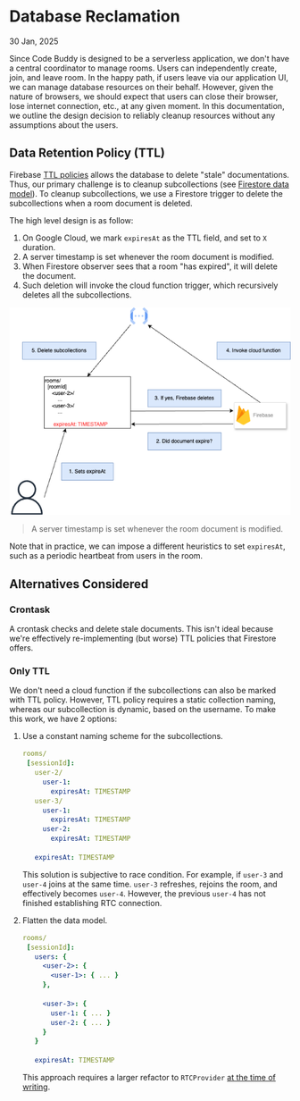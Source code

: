 # Database Reclamation

30 Jan, 2025

Since Code Buddy is designed to be a serverless application, we don't have a central coordinator to manage rooms. Users
can independently create, join, and leave room. In the happy path, if users leave via our application UI, we can manage
database resources on their behalf. However, given the nature of browsers, we should expect that users can close their
browser, lose internet connection, etc., at any given moment. In this documentation, we outline the design decision to
reliably cleanup resources without any assumptions about the users.

## Data Retention Policy (TTL)

Firebase [TTL policies](https://firebase.google.com/docs/firestore/ttl) allows the database to delete "stale"
documentations. Thus, our primary challenge is to cleanup subcollections (see [Firestore data model](https://firebase.google.com/docs/firestore/data-model)).
To cleanup subcollections, we use a Firestore trigger to delete the subcollections when a room document is deleted.

The high level design is as follow:

1. On Google Cloud, we mark `expiresAt` as the TTL field, and set to `X` duration.
2. A server timestamp is set whenever the room document is modified.
3. When Firestore observer sees that a room "has expired", it will delete the document.
4. Such deletion will invoke the cloud function trigger, which recursively deletes all the subcollections.

![TTL architecture](../images/001-ttl.png)

> A server timestamp is set whenever the room document is modified.

Note that in practice, we can impose a different heuristics to set `expiresAt`, such as a periodic heartbeat from
users in the room.

## Alternatives Considered

### Crontask

A crontask checks and delete stale documents. This isn't ideal because we're effectively re-implementing (but worse) TTL
policies that Firestore offers.

### Only TTL

We don't need a cloud function if the subcollections can also be marked with TTL policy. However, TTL policy requires
a static collection naming, whereas our subcollection is dynamic, based on the username. To make this work, we
have 2 options:

1. Use a constant naming scheme for the subcollections.

   ```yaml
   rooms/
    [sessionId]:
      user-2/
        user-1:
          expiresAt: TIMESTAMP
      user-3/
        user-1:
          expiresAt: TIMESTAMP
        user-2:
          expiresAt: TIMESTAMP

      expiresAt: TIMESTAMP
   ```

   This solution is subjective to race condition. For example, if `user-3` and `user-4` joins at the same time. `user-3`
   refreshes, rejoins the room, and effectively becomes `user-4`. However, the previous `user-4` has not finished
   establishing RTC connection.

2. Flatten the data model.

   ```yaml
   rooms/
    [sessionId]:
      users: {
        <user-2>: {
          <user-1>: { ... }
        },

        <user-3>: {
          user-1: { ... }
          user-2: { ... }
        }
      }

      expiresAt: TIMESTAMP
   ```

   This approach requires a larger refactor to `RTCProvider` [at the time of writing](https://github.com/nickbar01234/codebuddy/blob/c522521fbcb536de81b2ed03ae95d7aeda32f1ff/extension/src/context/RTCProvider.tsx).
